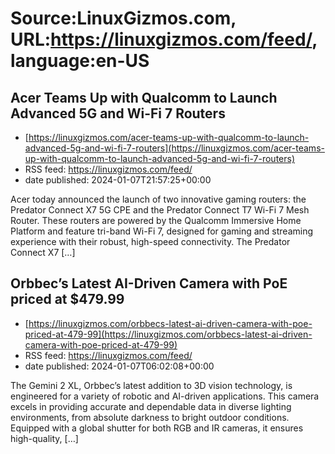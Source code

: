 # Source:LinuxGizmos.com, URL:https://linuxgizmos.com/feed/, language:en-US

## Acer Teams Up with Qualcomm to Launch Advanced 5G and Wi-Fi 7 Routers
 - [https://linuxgizmos.com/acer-teams-up-with-qualcomm-to-launch-advanced-5g-and-wi-fi-7-routers](https://linuxgizmos.com/acer-teams-up-with-qualcomm-to-launch-advanced-5g-and-wi-fi-7-routers)
 - RSS feed: https://linuxgizmos.com/feed/
 - date published: 2024-01-07T21:57:25+00:00

Acer today announced the launch of two innovative gaming routers: the Predator Connect X7 5G CPE and the Predator Connect T7 Wi-Fi 7 Mesh Router. These routers are powered by the Qualcomm Immersive Home Platform and feature tri-band Wi-Fi 7, designed for gaming and streaming experience with their robust, high-speed connectivity. The Predator Connect X7 [&#8230;]

## Orbbec’s Latest AI-Driven Camera with PoE priced at $479.99
 - [https://linuxgizmos.com/orbbecs-latest-ai-driven-camera-with-poe-priced-at-479-99](https://linuxgizmos.com/orbbecs-latest-ai-driven-camera-with-poe-priced-at-479-99)
 - RSS feed: https://linuxgizmos.com/feed/
 - date published: 2024-01-07T06:02:08+00:00

The Gemini 2 XL, Orbbec&#8217;s latest addition to 3D vision technology, is engineered for a variety of robotic and AI-driven applications. This camera excels in providing accurate and dependable data in diverse lighting environments, from absolute darkness to bright outdoor conditions. Equipped with a global shutter for both RGB and IR cameras, it ensures high-quality, [&#8230;]

